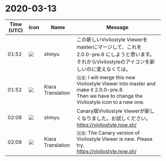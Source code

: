 # 2020-03-13

|Time (UTC)|Icon|Name|Message|
|---|---|---|---|
|01:52|![](https://avatars.slack-edge.com/2018-04-27/354445776386_e258f5ed5ba887b08668_72.jpg)|shinyu|この新しいVivliostyle Viewerをmasterにマージして、これを 2.0.0-pre.8 にしようと思います。<br>それからVivliostyleのアイコンを新しいのに変えなくては。|
|01:52|![](https://avatars.slack-edge.com/2019-08-21/732685848020_f3f20736795184660348_72.png)|Kiara Translation|🇬🇧: I will merge this new Vivliostyle Viewer into master and make it 2.0.0-pre.8.<br>Then we have to change the Vivliostyle icon to a new one.|
|02:08|![](https://avatars.slack-edge.com/2018-04-27/354445776386_e258f5ed5ba887b08668_72.jpg)|shinyu|Canary版Vivliostyle Viewerが新しくなりました。お試しください。<br><https://vivliostyle.now.sh/>|
|02:08|![](https://avatars.slack-edge.com/2019-08-21/732685848020_f3f20736795184660348_72.png)|Kiara Translation|🇬🇧: The Canary version of Vivliostyle Viewer is new. Please try.<br><https://vivliostyle.now.sh/>|
